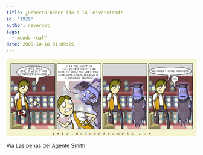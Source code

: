 ```yaml
---
title: ¿Debería haber ido a la universidad?
id: '1929'
author: neverbot
tags:
  - mundo real™
date: 2009-10-18 01:09:25
---
```


![](./deberia-haber-ido-a-la-universidad/2009-10-08-Ghost-of-Collegiate-Past.png)

Vía [Las penas del Agente Smith](http://rinzewind.org/archives/2009/10/08/deberia-haber-ido-a-la-universidad/).